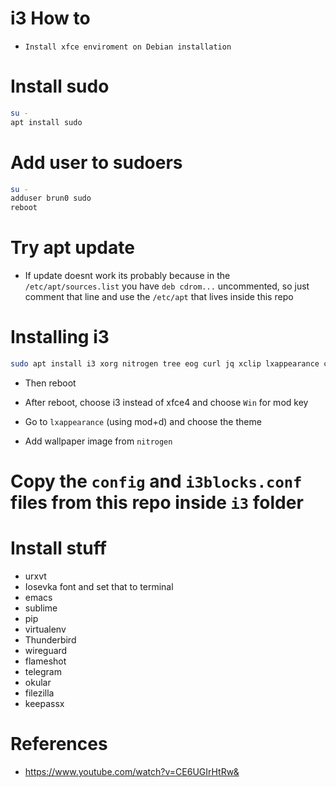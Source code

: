 # i3 How to

- `Install xfce enviroment on Debian installation`

# Install sudo

```bash
su -
apt install sudo
```

# Add user to sudoers

```bash
su -
adduser brun0 sudo
reboot
```

# Try apt update

- If update doesnt work its probably because in the `/etc/apt/sources.list` you have `deb cdrom...` uncommented, so just comment that line and use the `/etc/apt` that lives inside this repo

# Installing i3


```bash
sudo apt install i3 xorg nitrogen tree eog curl jq xclip lxappearance chromium git pulseaudio alsa-utils pavucontrol tmux pcmanfm
```

- Then reboot

- After reboot, choose i3 instead of xfce4 and choose `Win` for mod key

- Go to `lxappearance` (using mod+d) and choose the theme

- Add wallpaper image from `nitrogen`

# Copy the `config` and `i3blocks.conf` files from this repo inside `i3` folder

# Install stuff

- urxvt
- Iosevka font and set that to terminal
- emacs
- sublime
- pip
- virtualenv
- Thunderbird
- wireguard
- flameshot
- telegram
- okular
- filezilla
- keepassx


# References

- https://www.youtube.com/watch?v=CE6UGIrHtRw&
